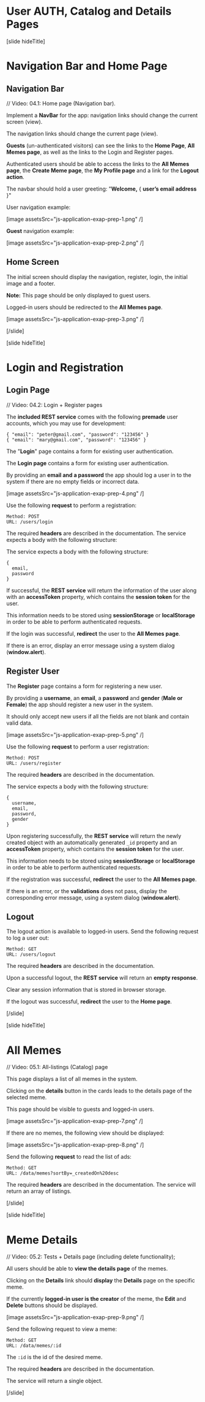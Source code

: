 # User AUTH, Catalog and Details Pages

[slide hideTitle]

# Navigation Bar and Home Page

## Navigation Bar
// Video: 04.1: Home page (Navigation bar). 

Implement a **NavBar** for the app: navigation links should change the current screen (view).


The navigation links should change the current page (view). 

**Guests** (un-authenticated visitors) can see the links to  the **Home Page**, **All Memes page**, as well as the links to the Login and Register pages. 

Authenticated users should be able to access the links to the **All Memes page**, the **Create Meme page**, the **My Profile page** and a link for the **Logout action**. 

The navbar should hold a user greeting: "**Welcome,** \{ **user’s email address** \}"

User navigation example:

[image assetsSrc="js-application-exap-prep-1.png" /]

**Guest** navigation example: 

[image assetsSrc="js-application-exap-prep-2.png" /]

## Home Screen 

The initial screen should display the navigation, register, login, the initial image and a footer.

**Note:** This page should be only displayed to guest users. 

Logged-in users should be redirected to the **All Memes page**.

[image assetsSrc="js-application-exap-prep-3.png" /]

[/slide]

[slide hideTitle]
# Login and Registration

## Login Page

// Video: 04.2: Login + Register pages 

The **included REST service** comes with the following **premade** user accounts, which you may use for development:

```
{ "email": "peter@gmail.com", "password": "123456" }
{ "email": "mary@gmail.com", "password": "123456" }
```
The "**Login**" page contains a form for existing user authentication. 

The **Login page** contains a form for existing user authentication. 

By providing an **email and a password** the app should log a user in to the system if there are no empty fields or incorrect data.

[image assetsSrc="js-application-exap-prep-4.png" /]

Use the following **request** to perform a registration:
```
Method: POST
URL: /users/login
```
The required **headers** are described in the documentation. The service expects a body with the following structure:

The service expects a body with the following structure:
```
{ 
  email,
  password
} 
```
If successful, the **REST service** will return the information of the user along with an **accessToken** property, which contains the **session token** for the user. 

This information needs to be stored using **sessionStorage** or **localStorage** in order to be able to perform authenticated requests.

If the login was successful, **redirect** the user to the **All Memes page**. 

If there is an error, display an error message using a system dialog (**window.alert**).

## Register User 

The **Register** page contains a form for registering a new user. 

By providing a **username**, an **email**, a **password** and **gender** (**Male or Female**) the app should register a new user in the system.  

It should only accept new users if all the fields are not blank and contain valid data.

[image assetsSrc="js-application-exap-prep-5.png" /]

Use the following **request** to perform a user registration:
```
Method: POST 
URL: /users/register 
```
The required **headers** are described in the documentation. 

The service expects a body with the following structure: 
```
{ 
  username,
  email,
  password,
  gender
} 
```
Upon registering successfully, the **REST service** will return the newly created object with an automatically generated `_id` property and an **accessToken** property, which contains the **session token** for the user. 

This information needs to be stored using **sessionStorage** or **localStorage** in order to be able to perform authenticated requests.

If the registration was successful, **redirect** the user to the **All Memes page**. 

If there is an error, or the **validations** does not pass, display the corresponding error message, using a system dialog (**window.alert**).

## Logout 

The logout action is available to logged-in users. Send the following request to log a user out:

```
Method: GET
URL: /users/logout
```

The required **headers** are described in the documentation. 

Upon a successful logout, the **REST service** will return an **empty response**. 

Clear any session information that is stored in browser storage.

If the logout was successful, **redirect** the user to the **Home page**.

[/slide]


[slide hideTitle]
# All Memes

// Video: 05.1: All-listings (Catalog) page 

This page displays a list of all memes in the system. 
 
Clicking on the **details** button in the cards leads to the details page of the selected meme. 
 
This page should be visible to guests and logged-in users.

[image assetsSrc="js-application-exap-prep-7.png" /]

If there are no memes, the following view should be displayed:

[image assetsSrc="js-application-exap-prep-8.png" /]

Send the following **request** to read the list of ads:

```
Method: GET
URL: /data/memes?sortBy=_createdOn%20desc
```

The required **headers** are described in the documentation. The service will return an array of listings.


[/slide]

[slide hideTitle]
# Meme Details

// Video: 05.2: Tests + Details page (including delete functionality); 

All users should be able to **view the details page** of the memes. 

Clicking on the **Details** link should **display** the **Details** page on the specific meme. 

If the currently **logged-in user is the creator** of the meme, the **Edit** and **Delete** buttons should be displayed.

[image assetsSrc="js-application-exap-prep-9.png" /]

Send the following request to view a meme:
```
Method: GET
URL: /data/memes/:id
```
The `:id` is the id of the desired meme. 

The required **headers** are described in the documentation. 

The service will return a single object.

[/slide]



